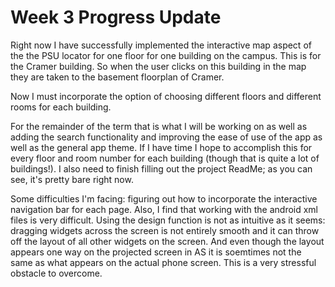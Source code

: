 # Week 3 Progress Update

Right now I have successfully implemented the interactive map aspect of the the PSU locator for one floor for one building on the campus. This is for the Cramer building. So when the user clicks on this building in the map they are taken to the basement floorplan of Cramer.

Now I must incorporate the option of choosing different floors and different rooms for each building. 

For the remainder of the term that is what I will be working on as well as adding the search functionality and improving the ease of use of the app as well as the general app theme. If I have time I hope to accomplish this for every floor and room number for each building (though that is quite a lot of buildings!). I also need to finish filling out the project ReadMe; as you can see, it's pretty bare right now. 

Some difficulties I'm facing: figuring out how to incorporate the interactive navigation bar for each page. Also, I find that working with the android xml files is very difficult. Using the design function is not as intuitive as it seems: dragging widgets across the screen is not entirely smooth and it can throw off the layout of all other widgets on the screen. And even though the layout appears one way on the projected screen in AS it is soemtimes not the same as what appears on the actual phone screen. This is a very stressful obstacle to overcome. 